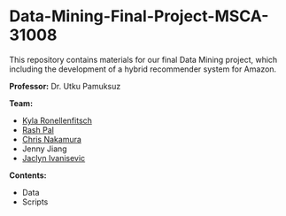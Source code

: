 # Data-Mining-Final-Project-MSCA-31008
This repository contains materials for our final Data Mining project, which including the development of a hybrid recommender system for Amazon. 

**Professor:** Dr. Utku Pamuksuz

**Team:** 
* [Kyla Ronellenfitsch](https://www.linkedin.com/in/kyla-ronellenfitsch-56774431/)
* [Rash Pal](https://www.linkedin.com/in/rpal1/)
* [Chris Nakamura](https://www.linkedin.com/in/chris-nakamura-471753101/)
* Jenny Jiang
* [Jaclyn Ivanisevic](https://www.linkedin.com/in/jaclynivanisevic/)

**Contents:**
* Data
* Scripts 
